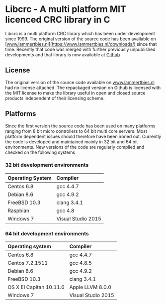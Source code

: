 # Libcrc - A multi platform MIT licenced CRC library in C

Libcrc is a multi platform CRC library which has been under development since
1999. The original version of the source code has been available on [www.lammertbies.nl](https://www.lammertbies.nl/downloads/)
since that time. Recently that code was merged with further previously unpublished
developments and that library is now available at [Github](https://github.com/lammertb/libcrc/)

## License

The original version of the source code available on www.lammertbies.nl had no license attached. The
repackaged version on Github is licensed with the MIT license to make the library
useful in open and closed source products independent of their licensing scheme.

## Platforms

Since the first version the source code has been used on many platforms ranging from 8 bit micro controllers
to 64 bit multi core servers. Most platform dependent issues should therefore have been ironed out. Currently
the code is developed and maintained mainly in 32 bit and 64 bit environments. New versions of the code are
regularly compiled and checked on the following systems

### 32 bit development environments
|Operating System|Compiler|
| :--- | :--- |
|Centos 6.8|gcc 4.4.7|
|Debian 8.6|gcc 4.9.2|
|FreeBSD 10.3|clang 3.4.1|
|Raspbian|gcc 4.8|
|Windows 7|Visual Studio 2015|

### 64 bit development environments
|Operating system|Compiler|
| :--- | :--- |
|Centos 6.8|gcc 4.4.7|
|Centos 7.2.1511|gcc 4.8.5|
|Debian 8.6|gcc 4.9.2|
|FreeBSD 10.3|clang 3.4.1|
|OS X El Capitan 10.11.6|Apple LLVM 8.0.0|
|Windows 7|Visual Studio 2015|
